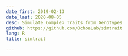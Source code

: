 ```yaml
---
date_first: 2019-02-13
date_last: 2020-08-05
desc: Simulate Complex Traits from Genotypes
github: https://github.com/OchoaLab/simtrait
lang: R
title: simtrait

---
```

